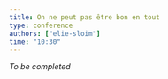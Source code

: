 ```yaml
---
title: On ne peut pas être bon en tout
type: conference
authors: ["elie-sloim"]
time: "10:30"
---
```


*To be completed*

